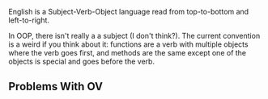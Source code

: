 
English is a Subject-Verb-Object language read from top-to-bottom and left-to-right.

In OOP, there isn't really a a subject (I don't think?). The current convention is a weird if you think about it: functions are a verb with multiple objects where the verb goes first, and methods are the same except one of the objects is special and goes before the verb.

## Problems With OV

